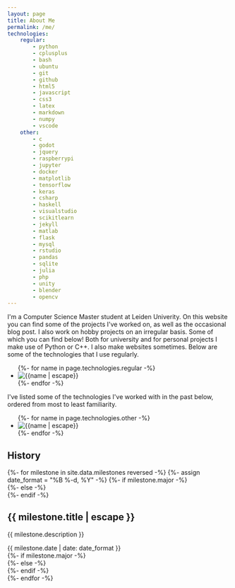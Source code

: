 ```yaml
---
layout: page
title: About Me
permalink: /me/
technologies:
    regular:
        - python
        - cplusplus
        - bash
        - ubuntu
        - git
        - github
        - html5
        - javascript
        - css3
        - latex
        - markdown
        - numpy
        - vscode
    other:
        - c
        - godot
        - jquery
        - raspberrypi
        - jupyter
        - docker
        - matplotlib
        - tensorflow
        - keras
        - csharp
        - haskell
        - visualstudio
        - scikitlearn
        - jekyll
        - matlab
        - flask
        - mysql
        - rstudio
        - pandas
        - sqlite
        - julia
        - php
        - unity
        - blender
        - opencv
---
```


I'm a Computer Science Master student at Leiden Univerity. On this website you can find some of the projects I've worked on, as well as the occasional blog post. I also work on hobby projects on an irregular basis. Some of which you can find below! Both for university and for personal projects I make use of Python or C++. I also make websites sometimes. Below are some of the technologies that I use regularly.
<ul class="icon-listing">
    {%- for name in page.technologies.regular -%}
        <li><img src="https://cdn.jsdelivr.net/gh/devicons/devicon@latest/icons/{{name | escape}}/{{name | escpae}}-original.svg" title="{{name | escape}}"></li>
    {%- endfor -%}
</ul>
I've listed some of the technologies I've worked with in the past below, ordered from most to least familiarity.
<ul class="icon-listing">
    {%- for name in page.technologies.other -%}
        <li><img src="https://cdn.jsdelivr.net/gh/devicons/devicon@latest/icons/{{name | escape}}/{{name | escpae}}-original.svg" title="{{name | escape}}"></li>
    {%- endfor -%}
</ul>

## History

<div class="milestones">
    {%- for milestone in site.data.milestones reversed -%}
        {%- assign date_format = "%B %-d, %Y" -%}
        {%- if milestone.major -%}
        <div class="milestone milestone-major">
        {%- else -%}
        <div class="milestone">
        {%- endif -%}
            <div class="milestone-text">
                <h2 class="milestone-title">{{ milestone.title | escape }}</h2>
                <p>{{ milestone.description }}</p>
            </div>
            <div class="milestone-meta"><span>{{ milestone.date | date: date_format }}</span></div>
            {%- if milestone.major -%}
                <div class="timepoint-major"></div>
            {%- else -%}
                <div class="timepoint-minor"></div>
            {%- endif -%}
        </div>
    {%- endfor -%}
</div>
